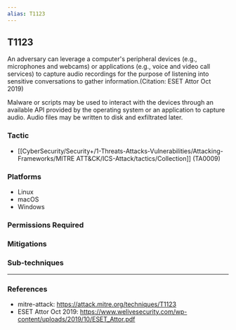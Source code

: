 ```yaml
---
alias: T1123
---
```


## T1123

An adversary can leverage a computer's peripheral devices (e.g., microphones and webcams) or applications (e.g., voice and video call services) to capture audio recordings for the purpose of listening into sensitive conversations to gather information.(Citation: ESET Attor Oct 2019)

Malware or scripts may be used to interact with the devices through an available API provided by the operating system or an application to capture audio. Audio files may be written to disk and exfiltrated later.


### Tactic
- [[CyberSecurity/Security+/1-Threats-Attacks-Vulnerabilities/Attacking-Frameworks/MITRE ATT&CK/ICS-Attack/tactics/Collection]] (TA0009)

### Platforms
- Linux
- macOS
- Windows

### Permissions Required

### Mitigations

### Sub-techniques


---
### References

- mitre-attack: https://attack.mitre.org/techniques/T1123
- ESET Attor Oct 2019: https://www.welivesecurity.com/wp-content/uploads/2019/10/ESET_Attor.pdf
